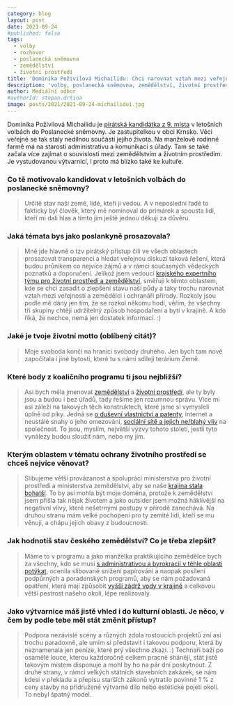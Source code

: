 ```yaml
---
category: blog
layout: post
date: 2021-09-24
#published: false
tags: 
  - volby
  - rozhovor
  - poslanecká sněmovna
  - zemědělství
  - životní prostředí
title: 'Dominika Poživilová Michailidu: Chci narovnat vztah mezi veřejností, zemědělci a ochranáři přírody!'
description: 'volby, poslanecká sněmovna, zemědělství, životní prostředí'
author: Mediální odbor
#authorId: stepan.drtina
image: posts/2021/2021-09-24-michailidu1.jpg
---
```


Dominika Poživilová Michailidu je [pirátská kandidátka z 9. místa](https://www.piratiastarostove.cz/kandidati/mga-dominika-pozivilova-michailidu/) v letošních volbách do Poslanecké sněmovny. Je zastupitelkou v obci Krnsko. Věci veřejné se tak staly nedílnou součástí jejího života. Na manželově rodinné farmě má na starosti administrativu a komunikaci s úřady. Tam se také začala více zajímat o souvislosti mezi zemědělstvím a životním prostředím. Je vystudovanou výtvarnicí, i proto má blízko také ke kultuře.

### **Co tě motivovalo kandidovat v letošních volbách do poslanecké sněmovny?**
> Určitě stav naší země, lidé, kteří ji vedou. A v neposlední řadě to fakticky byl člověk, který mě nominoval do primárek a spousta lidí, kteří mi dali hlas a tímto jim ještě jednou děkuji za důvěru. 

### **Jaká témata bys jako poslankyně prosazovala?**
> Mně jde hlavně o tzv pirátský přístup čili ve všech oblastech prosazovat transparenci a hledat veřejnou diskuzí taková řešení, která budou průnikem co nejvíce zájmů a v rámci současných vědeckých poznatků a doporučení. Jelikož jsem vedoucí [krajského expertního týmu pro životní prostředí a zemědělství](https://forum.pirati.cz/viewforum.php?f=1288&sid=c287ac15207053dc5f2806ba0500271c), směřuji k těmto oblastem, kde se chci zasadit o zlepšení stavu naší půdy a taky trochu narovnat vztah mezi veřejností a zemědělci i ochranáři přírody. Rozkoly jsou podle mě dány jen tím, že se rozkol někomu hodí, věřím, že všechny tři skupiny chtějí udržitelný způsob hospodaření a bytí v krajině. A kdo říká, že nechce, nemá jen dostatek informací. :)

### **Jaké je tvoje životní motto (oblíbený citát)?**
> Moje svoboda končí na hranici svobody druhého. Jen bych tam nově započítala i jiné bytosti, které tu s námi sdílejí terárium Země.

### **Které body z koaličního programu ti jsou nejbližší?**
> Asi bych měla jmenovat [zemědělství](https://www.piratiastarostove.cz/program/resort/zemedelstvi/) a [životní prostředí](https://www.piratiastarostove.cz/program/resort/zivotni-prostredi/), ale ty byly jsou a budou i bez úřadů, tady řešíme jen rozumnou správu. Více mi asi záleží na takových těch konstruktech, které jsme si vymysleli úplně od píky. Jedná se [o duševní vlastnictví a patenty](https://www.piratiastarostove.cz/program/autorske-pravo-pro-digitalni-svet/), internet a neustálé snahy o jeho omezování, [sociální sítě a jejich ne/blahý vliv](https://www.piratiastarostove.cz/program/chytra-valka-s-dezinformatory/) na společnost. To jsou, myslím, největší výzvy tohoto století, jestli tyto vynálezy budou sloužit nám, nebo my jim.

### **Kterým oblastem v tématu ochrany životního prostředí se chceš nejvíce věnovat?**
> Slibujeme větší provázanost a spolupráci ministerstva pro životní prostředí a ministerstva zemědělství, aby se naše [krajina stala bohatší](https://www.piratiastarostove.cz/program/zivejsi-priroda/). To by asi mohla být moje doména, protože k zemědělství jsem přišla tak nějak životem a jako outsider jsem možná háklivější na negativní vlivy, které nešetrnými postupy v přírodě zanechává. Na druhou stranu mám velké pochopení pro ty zemité lidi, kteří se mu věnují, a chápu jejich obavy z budoucnosti.

### **Jak hodnotíš stav českého zemědělství? Co je třeba zlepšit?**
> Máme to v programu a jako manželka praktikujícího zemědělce bych za všechny, kdo se musí [s administrativou a byrokracií v téhle oblasti potýkat](https://www.piratiastarostove.cz/program/zemedelstvi-bez-zbytecne-administrativy/), ocenila slibované snížení papírování a naopak posílení podpůrných a poradenských programů, aby se nám požadovaná opatření, která mají způsobit [vyšší zádrž vody v krajině](https://www.piratiastarostove.cz/program/kvalitni-pitna-voda-pro-kazdeho/) a celkovou větší pestrost našeho okolí, lépe realizovaly. 

### **Jako výtvarnice máš jistě vhled i do kulturní oblasti. Je něco, v čem by podle tebe měl stát změnit přístup?**
> Podpora nezávislé scény a různých zdola rostoucích projektů zní asi trochu paradoxně, ale umím si představit i takovou podporu, která by neznamenala jen peníze, které prý všechno zkazí. :) Technaři baží po osamělé louce, kterou každoročně celkem pracně shánějí, stát jistě takovým místem disponuje a mohl by ho na pár dní poskytnout. Z druhé strany, v rámci velkých státních stavebních zakázek, se nám kdesi v překladu a přepisu starších zákonů vytratilo povinné 1 % z ceny stavby na přidružené výtvarné dílo nebo estetické pojetí okolí. To nebyl špatný model.
